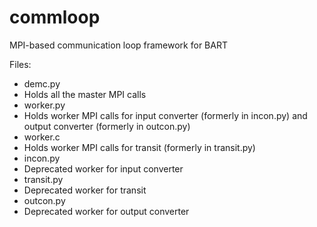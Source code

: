 commloop
========

MPI-based communication loop framework for BART

Files:
- demc.py
 - Holds all the master MPI calls
- worker.py
 - Holds worker MPI calls for input converter (formerly in incon.py) and output converter (formerly in outcon.py)
- worker.c
 - Holds worker MPI calls for transit (formerly in transit.py)
- incon.py
 - Deprecated worker for input converter
- transit.py
 - Deprecated worker for transit
- outcon.py
 - Deprecated worker for output converter
